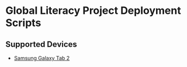 # Global Literacy Project Deployment Scripts

## Supported Devices

- [Samsung Galaxy Tab 2](https://github.com/thegloballiteracyproject/globallit_deployment/blob/master/devices/samsung-galaxy-tab-2/) 